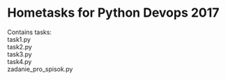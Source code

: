 # Hometasks for Python Devops 2017

Contains tasks:  
task1.py  
task2.py  
task3.py  
task4.py  
zadanie_pro_spisok.py

